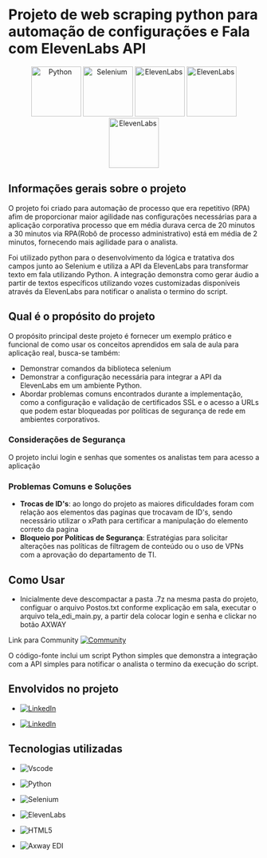 # Projeto de web scraping python para automação de configurações e Fala com ElevenLabs API

<p align="center">
  <img src="https://upload.wikimedia.org/wikipedia/commons/c/c3/Python-logo-notext.svg" width="100" height="100" alt="Python">
  <img src="https://www.selenium.dev/images/selenium_logo_square_green.png" width="100" height="100" alt="Selenium">
  <img src="https://placehold.it/100x100?text=ElevenLabs" width="100" height="100" alt="ElevenLabs">
  <img src="https://avatars.githubusercontent.com/u/166254117?v=4" width="100" height="100" alt="ElevenLabs">
  <img src="https://media.licdn.com/dms/image/D4D03AQE8ttUZuVcVgg/profile-displayphoto-shrink_200_200/0/1691262642623?e=2147483647&v=beta&t=CDhIYWtiPwNZaq40XYMyQG4ncRFlNZi-hQnnQD6w6h4" width="100" height="100" alt="ElevenLabs">
</p>


## Informações gerais sobre o projeto
O projeto foi criado para automação de processo que era repetitivo (RPA) afim de proporcionar maior agilidade nas configurações necessárias para a aplicação corporativa processo que em média durava cerca de 20 minutos a 30 minutos
via RPA(Robô de processo administrativo) está em média de 2 minutos, fornecendo mais agilidade para o analista.

Foi utilizado python para o desenvolvimento da lógica e tratativa dos campos junto ao Selenium e utiliza a API da ElevenLabs para transformar texto em fala utilizando Python. A integração demonstra como gerar áudio 
a partir de textos específicos utilizando vozes customizadas disponíveis através da ElevenLabs para notificar o analista o termino do script.

## Qual é o propósito do projeto

O propósito principal deste projeto é fornecer um exemplo prático e funcional de como usar os conceitos aprendidos em sala de aula para aplicação real, busca-se também:

- Demonstrar comandos da biblioteca selenium
- Demonstrar a configuração necessária para integrar a API da ElevenLabs em um ambiente Python.
- Abordar problemas comuns encontrados durante a implementação, como a configuração e validação de certificados SSL e o acesso a URLs que podem estar bloqueadas por políticas de segurança de rede em ambientes corporativos.

### Considerações de Segurança

O projeto inclui login e senhas que somentes os analistas tem para acesso a aplicação 

### Problemas Comuns e Soluções

- **Trocas de ID's**: ao longo do projeto as maiores dificuldades foram com relação aos elementos das paginas que trocavam de ID's, sendo necessário utilizar o xPath para certificar a manipulação do elemento correto da pagina
- **Bloqueio por Políticas de Segurança**: Estratégias para solicitar alterações nas políticas de filtragem de conteúdo ou o uso de VPNs com a aprovação do departamento de TI.

## Como Usar

- Inicialmente deve descompactar a pasta .7z na mesma pasta do projeto, configuar o arquivo Postos.txt conforme explicação em sala, executar o arquivo tela_edi_main.py, a partir dela colocar login e senha e clickar no botão AXWAY 

Link para Community [![Community](https://img.shields.io/badge/GitHub-Community-green?style=flat&logo=github)](https://github.com/Gentil-neto/open-source-course/tree/main/projects/Gentil-Neto)

O código-fonte inclui um script Python simples que demonstra a integração com a API simples para notificar o analista o termino da execução do script. 

## Envolvidos no projeto
- [![LinkedIn](https://img.shields.io/badge/Gentil%20Caitano-blue?style=flat&logo=linkedin)](https://br.linkedin.com/in/gentiln)
  
- [![LinkedIn](https://img.shields.io/badge/Felipe%20Feliciano%20Costa-blue?style=flat&logo=linkedin)](https://br.linkedin.com/in/felipe-feliciano-costa-56354a27b)

  

## Tecnologias utilizadas 

- ![Vscode](https://img.shields.io/badge/Vscode-007ACC?style=for-the-badge&logo=visual-studio-code&logoColor=white)

- ![Python](https://img.shields.io/badge/python-3670A0?style=for-the-badge&logo=python&logoColor=ffdd54)

- ![Selenium](https://img.shields.io/badge/Selenium-43B02A?style=flat-square&logo=selenium&logoColor=white)

- ![ElevenLabs](https://img.shields.io/badge/ElevenLabs-000000?style=flat-square&logo=data:image/png;base64,<BASE64>)
  
- ![HTML5](https://img.shields.io/badge/HTML5-E34F26?style=for-the-badge&logo=html5&logoColor=white) 

- ![Axway EDI](https://www.axway.com/themes/custom/axway2020/img/axway-logo-dark-gray.svg)
